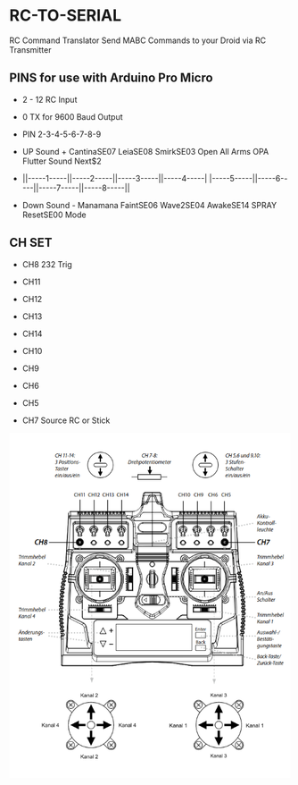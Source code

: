 # RC-TO-SERIAL
 RC Command Translator
 Send MABC Commands to your Droid via RC Transmitter
 
 
## PINS for use with Arduino Pro Micro
* 2 - 12  RC Input
* 0 TX for 9600 Baud Output
* PIN  2-3-4-5-6-7-8-9

* UP      Sound +    CantinaSE07    LeiaSE08    SmirkSE03       Open All      Arms OPA    Flutter     Sound Next$2
*    ||-----1-----||-----2-----||-----3-----||-----4-----|    |-----5-----||-----6-----||-----7-----||-----8-----||  
* Down    Sound -     Manamana     FaintSE06    Wave2SE04       AwakeSE14     SPRAY     ResetSE00       Mode

## CH SET
* CH8   232 Trig

* CH11  
* CH12 
* CH13  
* CH14  

* CH10  
* CH9   
* CH6   
* CH5   

* CH7   Source RC or Stick 



![RC Carson Channels](carson-channels.png?raw=true "RC Setup")
